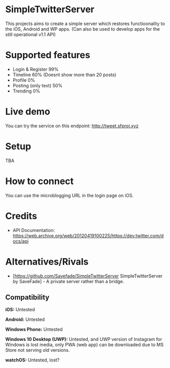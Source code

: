 # SimpleTwitterServer
This projects aims to create a simple server which restores functioonality to the iOS, Android and WP apps. (Can also be used to develop apps for the still operational v1.1 API)
# Supported features
- Login & Register 99%
- Timeline 60% (Doesnt show more than 20 posts) 
- Profile 0%
- Posting (only text) 50%
- Trending 0%

# Live demo
You can try the service on this endpoint: 
http://tweet.sfproj.xyz

# Setup
TBA

# How to connect
You can use the microblogging URL in the login page on iOS.

# Credits
- API Documentation: https://web.archive.org/web/20120419100225/https://dev.twitter.com/docs/api

 # Alternatives/Rivals
 - [https://github.com/Savefade/SimpleTwitterServer SimpleTwitterServer by SaveFade] - A private server rather than a bridge.

## Compatibility
**iOS:** Untested

**Android:** Untested

**Windows Phone:** Untested 

**Windows 10 Desktop (UWP):** Untested, and UWP version of Instagram for Windows is lost media, only PWA (web app) can be downloaded due to MS Store not serving old versions.


**watchOS:** Untested, lost?
